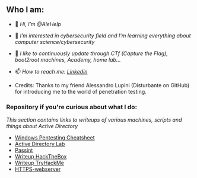 ## Who I am:
- 👋 _Hi, I’m @AleHelp_
- 👀 _I’m interested in cybersecurity field and I'm learning everything about computer science/cybersecurity_
- 🌱 _I like to continuously update through CTf (Capture the Flag), boot2root machines, Academy, home lab..._
- 📫 _How to reach me: [Linkedin](linkedin.com/in/alessandro-eleuteri-307303234)_
  
- Credits:
    Thanks to my friend Alessandro Lupini (Disturbante on GitHub) for introducing me to the world of penetration testing.

### Repository if you're curious about what I do:

_This section contains links to writeups of various machines, scripts and things about Active Directory_

- [Windows Pentesting Cheatsheet](https://github.com/AleHelp/Windows-Pentesting-cheatsheet)
- [Active Directory Lab](https://github.com/AleHelp/Active-Directory)
- [Passint](https://github.com/AleHelp/Passint)
- [Writeup HackTheBox](https://github.com/AleHelp/Writeups-Hackthebox)
- [Writeup TryHackMe](https://github.com/AleHelp/Writeups-Tryhackme)
- [HTTPS-webserver](https://github.com/AleHelp/HTTPS-webserver)

